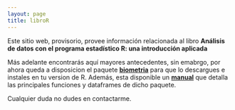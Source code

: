 ```yaml
---
layout: page
title: libroR
---
```


Este sitio web, provisorio, provee información relacionada al libro **Análisis de datos con el programa estadístico R: una introducción aplicada**

Más adelante encontrarás aquí mayores antecedentes, sin emabrgo, por ahora queda a disposicion el paquete [**biometria**](/libroR/biometria_0.1.tar.gz) para que lo descargues e instales en tu version de R. Además, esta disponible un [**manual**](/libroR/biometria.pdf) que detalla las principales funciones y dataframes de dicho paquete.

Cualquier duda no dudes en contactarme.
